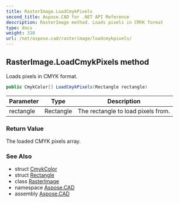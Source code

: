 ```yaml
---
title: RasterImage.LoadCmykPixels
second_title: Aspose.CAD for .NET API Reference
description: RasterImage method. Loads pixels in CMYK format
type: docs
weight: 310
url: /net/aspose.cad/rasterimage/loadcmykpixels/
---
```

## RasterImage.LoadCmykPixels method

Loads pixels in CMYK format.

```csharp
public CmykColor[] LoadCmykPixels(Rectangle rectangle)
```

| Parameter | Type | Description |
| --- | --- | --- |
| rectangle | Rectangle | The rectangle to load pixels from. |

### Return Value

The loaded CMYK pixels array.

### See Also

* struct [CmykColor](../../cmykcolor/)
* struct [Rectangle](../../rectangle/)
* class [RasterImage](../)
* namespace [Aspose.CAD](../../rasterimage/)
* assembly [Aspose.CAD](../../../)


